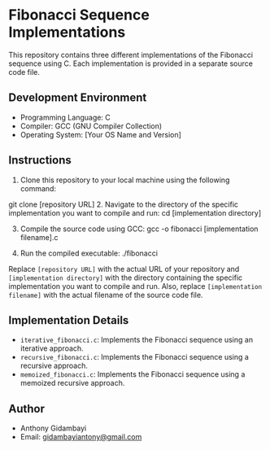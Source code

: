# Fibonacci Sequence Implementations

This repository contains three different implementations of the Fibonacci sequence using C. Each implementation is provided in a separate source code file.

## Development Environment

- Programming Language: C
- Compiler: GCC (GNU Compiler Collection)
- Operating System: [Your OS Name and Version]

## Instructions

1. Clone this repository to your local machine using the following command:

git clone [repository URL]
2. Navigate to the directory of the specific implementation you want to compile and run:
cd [implementation directory]

3. Compile the source code using GCC:
gcc -o fibonacci [implementation filename].c


4. Run the compiled executable:
./fibonacci

Replace `[repository URL]` with the actual URL of your repository and `[implementation directory]` with the directory containing the specific implementation you want to compile and run. Also, replace `[implementation filename]` with the actual filename of the source code file.

## Implementation Details

- `iterative_fibonacci.c`: Implements the Fibonacci sequence using an iterative approach.
- `recursive_fibonacci.c`: Implements the Fibonacci sequence using a recursive approach.
- `memoized_fibonacci.c`: Implements the Fibonacci sequence using a memoized recursive approach.

## Author

- Anthony Gidambayi
- Email: gidambayiantony@gmail.com


